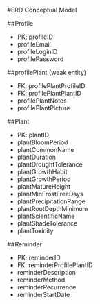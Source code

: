 #ERD Conceptual Model

##Profile
- PK: profileID
- profileEmail
- profileLoginID
- profilePassword

##profilePlant (weak entity)
- FK: profilePlantProfileID
- FK: profilePlantPlantID
- profilePlantNotes
- profilePlantPicture

##Plant
- PK: plantID
- plantBloomPeriod
- plantCommonName
- plantDuration
- plantDroughtTolerance
- plantGrowthHabit
- plantGrowthPeriod
- plantMatureHeight
- plantMinFrostFreeDays
- plantPrecipitationRange
- plantRootDepthMinimum
- plantScientificName
- plantShadeTolerance
- plantToxicity

##Reminder
- PK: reminderID
- FK: reminderProfilePlantID
- reminderDescription
- reminderMethod
- reminderRecurrence
- reminderStartDate